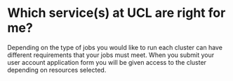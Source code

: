 
# Which service(s) at UCL are right for me?

Depending on the type of jobs you would like to run each cluster can have different requirements that your jobs must meet. When you submit your user account application form you will be given access to the cluster depending on resources selected.
